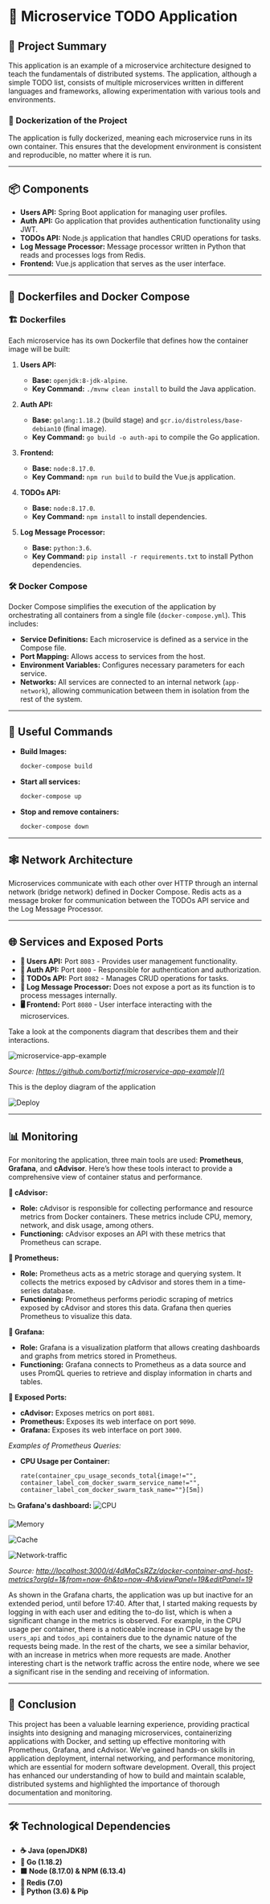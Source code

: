 # 📝 Microservice TODO Application

## 🌟 Project Summary
This application is an example of a microservice architecture designed to teach the fundamentals of distributed systems. The application, although a simple TODO list, consists of multiple microservices written in different languages and frameworks, allowing experimentation with various tools and environments.

### 🚀 Dockerization of the Project
The application is fully dockerized, meaning each microservice runs in its own container. This ensures that the development environment is consistent and reproducible, no matter where it is run.

---

## 📦 Components

- **Users API:** Spring Boot application for managing user profiles.
- **Auth API:** Go application that provides authentication functionality using JWT.
- **TODOs API:** Node.js application that handles CRUD operations for tasks.
- **Log Message Processor:** Message processor written in Python that reads and processes logs from Redis.
- **Frontend:** Vue.js application that serves as the user interface.

---

## 🐳 Dockerfiles and Docker Compose

### 🏗️ Dockerfiles

Each microservice has its own Dockerfile that defines how the container image will be built:

1. **Users API:** 
   - **Base:** `openjdk:8-jdk-alpine`.
   - **Key Command:** `./mvnw clean install` to build the Java application.

2. **Auth API:** 
   - **Base:** `golang:1.18.2` (build stage) and `gcr.io/distroless/base-debian10` (final image).
   - **Key Command:** `go build -o auth-api` to compile the Go application.

3. **Frontend:** 
   - **Base:** `node:8.17.0`.
   - **Key Command:** `npm run build` to build the Vue.js application.

4. **TODOs API:** 
   - **Base:** `node:8.17.0`.
   - **Key Command:** `npm install` to install dependencies.

5. **Log Message Processor:** 
   - **Base:** `python:3.6`.
   - **Key Command:** `pip install -r requirements.txt` to install Python dependencies.

### 🛠️ Docker Compose

Docker Compose simplifies the execution of the application by orchestrating all containers from a single file (`docker-compose.yml`). This includes:

- **Service Definitions:** Each microservice is defined as a service in the Compose file.
- **Port Mapping:** Allows access to services from the host.
- **Environment Variables:** Configures necessary parameters for each service.
- **Networks:** All services are connected to an internal network (`app-network`), allowing communication between them in isolation from the rest of the system.

---
## 🔧 Useful Commands

- **Build Images:**
  ```bash
  docker-compose build

- **Start all services:**
  ```bash
  docker-compose up

- **Stop and remove containers:**
  ```bash
  docker-compose down
---

## 🕸️ Network Architecture

Microservices communicate with each other over HTTP through an internal network (bridge network) defined in Docker Compose. Redis acts as a message broker for communication between the TODOs API service and the Log Message Processor.

---

## 🌐 Services and Exposed Ports

* **👤 Users API:** Port `8083` - Provides user management functionality.
* **🔐 Auth API:** Port `8000` - Responsible for authentication and authorization.
* **📝 TODOs API:** Port `8082` - Manages CRUD operations for tasks.
* **📄 Log Message Processor:** Does not expose a port as its function is to process messages internally.
* **🖥️ Frontend:** Port `8080` - User interface interacting with the microservices.

Take a look at the components diagram that describes them and their interactions.

![microservice-app-example](/arch-img/Microservices.png)

*Source: [https://github.com/bortizf/microservice-app-example]()*

This is the deploy diagram of the application

![Deploy](/arch-img/deployD.png)


---

## 📊 Monitoring

For monitoring the application, three main tools are used: **Prometheus**, **Grafana**, and **cAdvisor**. Here’s how these tools interact to provide a comprehensive view of container status and performance.

**:owl: cAdvisor:**
- **Role:** cAdvisor is responsible for collecting performance and resource metrics from Docker containers. These metrics include CPU, memory, network, and disk usage, among others.
- **Functioning:** cAdvisor exposes an API with these metrics that Prometheus can scrape.

**:trident: Prometheus:**
- **Role:** Prometheus acts as a metric storage and querying system. It collects the metrics exposed by cAdvisor and stores them in a time-series database.
- **Functioning:** Prometheus performs periodic scraping of metrics exposed by cAdvisor and stores this data. Grafana then queries Prometheus to visualize this data.

**:flying_disc: Grafana:**
- **Role:** Grafana is a visualization platform that allows creating dashboards and graphs from metrics stored in Prometheus.
- **Functioning:** Grafana connects to Prometheus as a data source and uses PromQL queries to retrieve and display information in charts and tables.

**:electric_plug: Exposed Ports:**
- **cAdvisor:** Exposes metrics on port `8081`.
- **Prometheus:** Exposes its web interface on port `9090`.
- **Grafana:** Exposes its web interface on port `3000`.

*Examples of Prometheus Queries:*
- **CPU Usage per Container:**
  ```promql
  rate(container_cpu_usage_seconds_total{image!="", container_label_com_docker_swarm_service_name!="", container_label_com_docker_swarm_task_name=""}[5m])

**:chart_with_downwards_trend:	Grafana's dashboard:** 
![CPU](/arch-img/cpu-containers.png)

![Memory](/arch-img/memory-usage.png)

![Cache](/arch-img/cache-memory.png)

![Network-traffic](/arch-img/network-traffic.png)

*Source: [http://localhost:3000/d/4dMaCsRZz/docker-container-and-host-metrics?orgId=1&from=now-6h&to=now-4h&viewPanel=19&editPanel=19]()*

As shown in the Grafana charts, the application was up but inactive for an extended period, until before 17:40. After that, I started making requests by logging in with each user and editing the to-do list, which is when a significant change in the metrics is observed. For example, in the CPU usage per container, there is a noticeable increase in CPU usage by the `users_api` and `todos_api` containers due to the dynamic nature of the requests being made. In the rest of the charts, we see a similar behavior, with an increase in metrics when more requests are made. Another interesting chart is the network traffic across the entire node, where we see a significant rise in the sending and receiving of information.



---
## :bookmark_tabs: Conclusion
This project has been a valuable learning experience, providing practical insights into designing and managing microservices, containerizing applications with Docker, and setting up effective monitoring with Prometheus, Grafana, and cAdvisor. We’ve gained hands-on skills in application deployment, internal networking, and performance monitoring, which are essential for modern software development. Overall, this project has enhanced our understanding of how to build and maintain scalable, distributed systems and highlighted the importance of thorough documentation and monitoring.

---

## 🛠️ Technological Dependencies

* **☕ Java (openJDK8)**
* **🐹 Go (1.18.2)**
* **🟩 Node (8.17.0) & NPM (6.13.4)**
* **📝 Redis (7.0)**
* **🐍 Python (3.6) & Pip**
  

